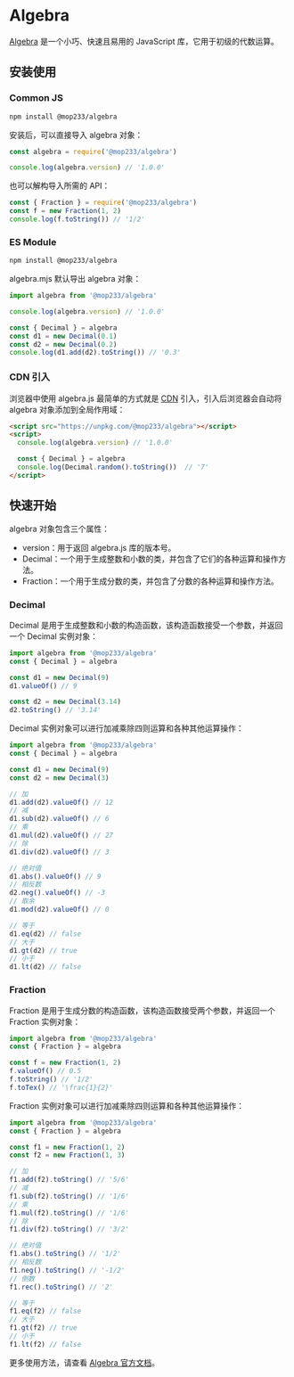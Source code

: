 # Algebra

[Algebra](https://mop233.github.io/algebra/) 是一个小巧、快速且易用的 JavaScript 库，它用于初级的代数运算。

## 安装使用

### Common JS

```sh
npm install @mop233/algebra
```

安装后，可以直接导入 algebra 对象：

```js
const algebra = require('@mop233/algebra')

console.log(algebra.version) // '1.0.0'
```

也可以解构导入所需的 API：

```js
const { Fraction } = require('@mop233/algebra')
const f = new Fraction(1, 2)
console.log(f.toString()) // '1/2'
```

### ES Module

```sh
npm install @mop233/algebra
```

algebra.mjs 默认导出 algebra 对象：

```js
import algebra from '@mop233/algebra'

console.log(algebra.version) // '1.0.0'

const { Decimal } = algebra
const d1 = new Decimal(0.1)
const d2 = new Decimal(0.2)
console.log(d1.add(d2).toString()) // '0.3'
```

### CDN 引入

浏览器中使用 algebra.js 最简单的方式就是 [CDN](https://unpkg.com/@mop233/algebra) 引入，引入后浏览器会自动将 algebra 对象添加到全局作用域：

```html
<script src="https://unpkg.com/@mop233/algebra"></script>
<script>
  console.log(algebra.version) // '1.0.0'

  const { Decimal } = algebra
  console.log(Decimal.random().toString())  // '7'
</script>
```

## 快速开始

algebra 对象包含三个属性：

- version：用于返回 algebra.js 库的版本号。
- Decimal：一个用于生成整数和小数的类，并包含了它们的各种运算和操作方法。
- Fraction：一个用于生成分数的类，并包含了分数的各种运算和操作方法。

### Decimal

Decimal 是用于生成整数和小数的构造函数，该构造函数接受一个参数，并返回一个 Decimal 实例对象：

```js
import algebra from '@mop233/algebra'
const { Decimal } = algebra

const d1 = new Decimal(9)
d1.valueOf() // 9

const d2 = new Decimal(3.14)
d2.toString() // '3.14'
```

Decimal 实例对象可以进行加减乘除四则运算和各种其他运算操作：

```js
import algebra from '@mop233/algebra'
const { Decimal } = algebra

const d1 = new Decimal(9)
const d2 = new Decimal(3)

// 加
d1.add(d2).valueOf() // 12
// 减
d1.sub(d2).valueOf() // 6
// 乘
d1.mul(d2).valueOf() // 27
// 除
d1.div(d2).valueOf() // 3

// 绝对值
d1.abs().valueOf() // 9
// 相反数
d2.neg().valueOf() // -3
// 取余
d1.mod(d2).valueOf() // 0

// 等于
d1.eq(d2) // false
// 大于
d1.gt(d2) // true
// 小于
d1.lt(d2) // false
```

### Fraction

Fraction 是用于生成分数的构造函数，该构造函数接受两个参数，并返回一个 Fraction 实例对象：

```js
import algebra from '@mop233/algebra'
const { Fraction } = algebra

const f = new Fraction(1, 2)
f.valueOf() // 0.5
f.toString() // '1/2'
f.toTex() // '\frac{1}{2}'
```

Fraction 实例对象可以进行加减乘除四则运算和各种其他运算操作：

```js
import algebra from '@mop233/algebra'
const { Fraction } = algebra

const f1 = new Fraction(1, 2)
const f2 = new Fraction(1, 3)

// 加
f1.add(f2).toString() // '5/6'
// 减
f1.sub(f2).toString() // '1/6'
// 乘
f1.mul(f2).toString() // '1/6'
// 除
f1.div(f2).toString() // '3/2'

// 绝对值
f1.abs().toString() // '1/2'
// 相反数
f1.neg().toString() // '-1/2'
// 倒数
f1.rec().toString() // '2'

// 等于
f1.eq(f2) // false
// 大于
f1.gt(f2) // true
// 小于
f1.lt(f2) // false
```

更多使用方法，请查看 [Algebra 官方文档](https://mop233.github.io/algebra/)。
